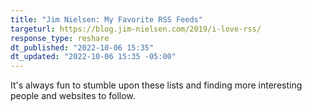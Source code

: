 ```yaml
---
title: "Jim Nielsen: My Favorite RSS Feeds"
targeturl: https://blog.jim-nielsen.com/2019/i-love-rss/ 
response_type: reshare
dt_published: "2022-10-06 15:35"
dt_updated: "2022-10-06 15:35 -05:00"
---
```


It's always fun to stumble upon these lists and finding more interesting people and websites to follow.